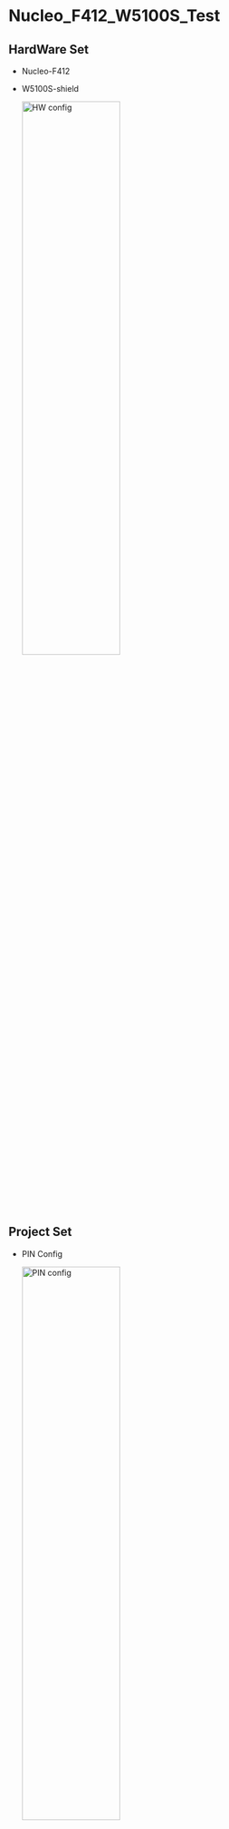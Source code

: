 # Nucleo_F412_W5100S_Test

## HardWare Set
- Nucleo-F412
- W5100S-shield

    <img src="./Image/HW_Set.jpg" width="60%" height="50%" title="HW Setting" alt="HW config"></img>

## Project Set
- PIN Config

    <img src="./Image/PinSet.png" width="60%" height="50%" title="PIN Config" alt="PIN config"></img>

- CLK Config

    <img src="./Image/CLK_Set.png" width="60%" height="50%" title="CLK Config" alt="CLK config"></img>

- GPIO Config

    <img src="./Image/GPIO_Set.png" width="60%" height="50%" title="GPIO Config" alt="GPIO config"></img>

- SPI Config
    - Parameter Settings

        <img src="./Image/SPI_Set_Para.png" width="60%" height="50%" title="SPI Parameter Config" alt="SPI Parameter config"></img>

    - DMA Settings

        <img src="./Image/SPI_Set_DMA.png" width="60%" height="50%" title="SPI DMA Config" alt="SPI DMA config"></img>


## Program Seq

- Program Diagram

    <img src="./Image/w5100_Test_diagram_seq.drawio.png" width="60%" height="50%" title="Program Diagram" alt="Program Diagram"></img>

- SPI Config Code
    <pre>
    <code>

    void csEnable(void)
    {
        HAL_GPIO_WritePin(SPI1_CS_GPIO_Port, SPI1_CS_Pin, GPIO_PIN_RESET);
    }

    void csDisable(void)
    {
        HAL_GPIO_WritePin(SPI1_CS_GPIO_Port, SPI1_CS_Pin, GPIO_PIN_SET);
    }

    void spiWriteByte(uint8_t tx)
    {
        uint8_t rx;
        while (HAL_SPI_GetState(&hspi1) != HAL_SPI_STATE_READY);
        HAL_SPI_TransmitReceive(&hspi1, &tx, &rx, 1, 10);
        while (HAL_SPI_GetState(&hspi1) == HAL_SPI_STATE_BUSY_TX);    
    }

    uint8_t spiReadByte(void)
    {
        uint8_t rx = 0, tx = 0xFF;
        while (HAL_SPI_GetState(&hspi1) != HAL_SPI_STATE_READY);
        HAL_SPI_TransmitReceive(&hspi1, &tx, &rx, 1, 10);
        while (HAL_SPI_GetState(&hspi1) == HAL_SPI_STATE_BUSY_RX);
        return rx;
    }

    static void wizchip_read_burst(uint8_t *pBuf, uint16_t len)
    {
        HAL_SPI_Receive_DMA(&hspi1, pBuf, len);
        while (HAL_DMA_GetState(hspi1.hdmarx) == HAL_DMA_STATE_BUSY);
        while (HAL_SPI_GetState(&hspi1) == HAL_SPI_STATE_BUSY_RX);    
        return;
    }

    static void wizchip_write_burst(uint8_t *pBuf, uint16_t len)
    {
        HAL_SPI_Transmit_DMA(&hspi1, pBuf, len);
        while (HAL_DMA_GetState(hspi1.hdmatx) == HAL_DMA_STATE_BUSY);
        while (HAL_SPI_GetState(&hspi1) == HAL_SPI_STATE_BUSY_TX);
        return;
    }
    </code>
    </pre>

## Test Config

<img src="./Image/w5100_Test_diagram_config.drawio.png" width="60%" height="50%" title="Test Config" alt="Test Config"></img>

## Result
- Program Log

    <img src="./Image/Prog_Log1.png" width="60%" height="50%" title="Program L" alt="SPI DMA config"></img>

- AX2

    <img src="./Image/AX2_Cap.png" width="60%" height="50%" title="Program L" alt="SPI DMA config"></img>

- WireShark

    <img src="./Image/wireshark_cap.png" width="60%" height="50%" title="Program L" alt="SPI DMA config"></img>

    When transmitting 41,820 bytes using UDP, with a TX buffer allocated at 8K and an SPI clock at 20 MHz utilizing DMA, the results indicated that each transmission took approximately 25 to 35 milliseconds.
